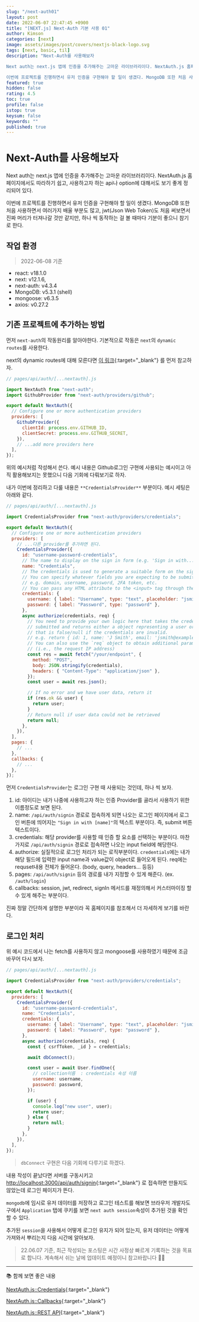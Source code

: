```yaml
---
slug: "/next-auth01"
layout: post
date: 2022-06-07 22:47:45 +0900
title: "[NEXT.js] Next-Auth 기본 사용 01"
author: Kimson
categories: [next]
image: assets/images/post/covers/nextjs-black-logo.svg
tags: [next, basic, til]
description: "Next-Auth를 사용해보자

Next auth는 next.js 앱에 인증을 추가해주는 고마운 라이브러리이다. NextAuth.js 홈페이지에서도 따라하기 쉽고, 사용하고자 하는 api나 option에 대해서도 보기 좋게 정리되어 있다.

이번에 프로젝트를 진행하면서 유저 인증을 구현해야 할 일이 생겼다. MongoDB 또한 처음 사용하면서 여러가지 배울 부분도 많고, jwt(Json Web Token)도 처음 써보면서 진짜 머리가 터져나갈 것만 같지만, 하나 씩 동작하는 걸 볼 때마다 기분이 좋으니 참기로 한다."
featured: true
hidden: false
rating: 4.5
toc: true
profile: false
istop: true
keysum: false
keywords: ""
published: true
---
```


# Next-Auth를 사용해보자

Next auth는 next.js 앱에 인증을 추가해주는 고마운 라이브러리이다. NextAuth.js 홈페이지에서도 따라하기 쉽고, 사용하고자 하는 api나 option에 대해서도 보기 좋게 정리되어 있다.

이번에 프로젝트를 진행하면서 유저 인증을 구현해야 할 일이 생겼다. MongoDB 또한 처음 사용하면서 여러가지 배울 부분도 많고, jwt(Json Web Token)도 처음 써보면서 진짜 머리가 터져나갈 것만 같지만, 하나 씩 동작하는 걸 볼 때마다 기분이 좋으니 참기로 한다.

## 작업 환경

> 2022-06-08 기준

- react: v18.1.0
- next: v12.1.6,
- next-auth: v4.3.4
- MongoDB: v5.3.1 (shell)
- mongoose: v6.3.5
- axios: v0.27.2

## 기존 프로젝트에 추가하는 방법

먼저 `next-auth`의 작동원리를 알아야한다. 기본적으로 작동은 `next`의 `dynamic routes`를 사용한다.

next의 dynamic routes에 대해 모른다면 [이 링크](https://nextjs.org/docs/routing/dynamic-routes){:target="\_blank"} 를 먼저 참고하자.

```jsx
// pages/api/auth/[...nextauth].js

import NextAuth from "next-auth";
import GithubProvider from "next-auth/providers/github";

export default NextAuth({
  // Configure one or more authentication providers
  providers: [
    GithubProvider({
      clientId: process.env.GITHUB_ID,
      clientSecret: process.env.GITHUB_SECRET,
    }),
    // ...add more providers here
  ],
});
```

위의 예시처럼 작성해서 쓴다. 예시 내용은 Github로그인 구현에 사용되는 예시이고 아직 활용해보지는 못했으니 다음 기회에 다뤄보기로 하자.

내가 이번에 정리하고 다룰 내용은 `**CredentialsProvider**` 부분이다. 예시 세팅은 아래와 같다.

```jsx
// pages/api/auth/[...nextauth].js

import CredentialsProvider from "next-auth/providers/credentials";

export default NextAuth({
  // Configure one or more authentication providers
  providers: [
    // ...다른 provider를 추가하면 된다.
    CredentialsProvider({
      id: "username-password-credentials",
      // The name to display on the sign in form (e.g. 'Sign in with...')
      name: "Credentials",
      // The credentials is used to generate a suitable form on the sign in page.
      // You can specify whatever fields you are expecting to be submitted.
      // e.g. domain, username, password, 2FA token, etc.
      // You can pass any HTML attribute to the <input> tag through the object.
      credentials: {
        username: { label: "Username", type: "text", placeholder: "jsmith" },
        password: { label: "Password", type: "password" },
      },
      async authorize(credentials, req) {
        // You need to provide your own logic here that takes the credentials
        // submitted and returns either a object representing a user or value
        // that is false/null if the credentials are invalid.
        // e.g. return { id: 1, name: 'J Smith', email: 'jsmith@example.com' }
        // You can also use the `req` object to obtain additional parameters
        // (i.e., the request IP address)
        const res = await fetch("/your/endpoint", {
          method: "POST",
          body: JSON.stringify(credentials),
          headers: { "Content-Type": "application/json" },
        });
        const user = await res.json();

        // If no error and we have user data, return it
        if (res.ok && user) {
          return user;
        }
        // Return null if user data could not be retrieved
        return null;
      },
    }),
  ],
  pages: {
    // ...
  },
  callbacks: {
    // ...
  },
});
```

먼저 `CredentialsProvider`는 로그인 구현 때 사용되는 것인데, 하나 씩 보자.

1. id: 아이디는 내가 나중에 사용하고자 하는 인증 Provider를 골라서 사용하기 위한 이름정도로 보면 된다.
2. name: `/api/auth/signin` 경로로 접속하게 되면 나오는 로그인 페이지에서 로그인 버튼에 띄어지는 `"Sign in with [name]"`의 텍스트 부분이다. 즉, submit 버튼 텍스트이다.
3. credentials: 해당 provider를 사용할 때 인증 할 요소를 선택하는 부분이다. 마찬가지로 `/api/auth/signin` 경로로 접속하면 나오는 input field에 해당한다.
4. authorize: 실질적으로 로그인 처리가 되는 로직부분이다. `credentials`에는 내가 해당 필드에 입력한 input name과 value값이 object로 들어오게 된다. req에는 requset내용 전체가 들어온다. (body, query, headers... 등등)
5. pages: `/api/auth/signin` 등의 경로를 내가 지정할 수 있게 해준다. (ex. `/auth/login`)
6. callbacks: session, jwt, redirect, signIn 메서드를 재정의해서 커스터마이징 할 수 있게 해주는 부분이다.

진짜 정말 간단하게 설명한 부분이라 꼭 홈페이지를 참조해서 더 자세하게 보기를 바란다.

## 로그인 처리

위 예시 코드에서 나는 fetch를 사용하지 않고 mongoose를 사용하였기 때문에 조금 바꾸어 다시 보자.

```jsx
// pages/api/auth/[...nextauth].js

import CredentialsProvider from "next-auth/providers/credentials";

export default NextAuth({
  providers: [
    CredentialsProvider({
      id: "username-password-credentials",
      name: "Credentials",
      credentials: {
        username: { label: "Username", type: "text", placeholder: "jsmith" },
        password: { label: "Password", type: "password" },
      },
      async authorize(credentials, req) {
        const { csrfToken, _id } = credentials;

        await dbConnect();

        const user = await User.findOne({
          // collection이름  : credentials 속성 이름
          username: username,
          password: password,
        });

        if (user) {
          console.log("new user", user);
          return user;
        } else {
          return null;
        }
      },
    }),
  ],
});
```

> `dbConnect` 구현은 다음 기회에 다루기로 하겠다.

내용 작성이 끝났다면 서버를 구동시키고 [http://localhost:3000/api/auth/signin](http://localhost:3000/api/auth/signin){:target="\_blank"} 로 접속하면 만들지도 않았는데 로그인 페이지가 뜬다.

`mongodb`에 임시로 유저 데이터를 저장하고 로그인 테스트를 해보면 브라우저 개발자도구에서 `Application` 탭에 쿠키를 보면 `next auth session`속성이 추가된 것을 확인 할 수 있다.

추가된 `session`을 사용해서 어떻게 로그인 유지가 되어 있는지, 유저 데이터는 어떻게 가져와서 뿌리는지 다음 시간에 알아보자.

> 22.06.07 기준, 최근 작성되는 포스팅은 시간 사정상 빠르게 기록하는 것을 목표로 합니다. 계속해서 쉬는 날에 업데이트 예정이니 참고바랍니다 🙇‍♂️

---

📚 함께 보면 좋은 내용

[NextAuth.js::Credentials](https://next-auth.js.org/configuration/providers/credentials){:target="\_blank"}

[NextAuth.js::Callbacks](https://next-auth.js.org/configuration/callbacks){:target="\_blank"}

[NextAuth.js::REST API](https://next-auth.js.org/getting-started/rest-api){:target="\_blank"}
